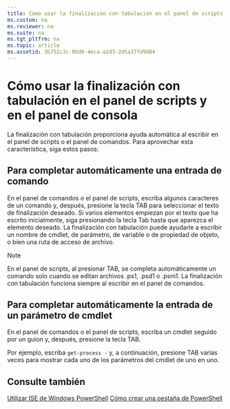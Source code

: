```yaml
---
title: Cómo usar la finalización con tabulación en el panel de scripts y en el panel de consola
ms.custom: na
ms.reviewer: na
ms.suite: na
ms.tgt_pltfrm: na
ms.topic: article
ms.assetid: 3b752c3c-0bd0-4eca-a2d3-2d5a37fd9d84
---
```

# Cómo usar la finalización con tabulación en el panel de scripts y en el panel de consola
La finalización con tabulación proporciona ayuda automática al escribir en el panel de scripts o el panel de comandos. Para aprovechar esta característica, siga estos pasos:

## Para completar automáticamente una entrada de comando
En el panel de comandos o el panel de scripts, escriba algunos caracteres de un comando y, después, presione la tecla TAB para seleccionar el texto de finalización deseado. Si varios elementos empiezan por el texto que ha escrito inicialmente, siga presionando la tecla Tab hasta que aparezca el elemento deseado. La finalización con tabulación puede ayudarle a escribir un nombre de cmdlet, de parámetro, de variable o de propiedad de objeto, o bien una ruta de acceso de archivo.

> [!NOTE]
> En el panel de scripts, al presionar TAB, se completa automáticamente un comando solo cuando se editan archivos .ps1, .psd1 o .psm1. La finalización con tabulación funciona siempre al escribir en el panel de comandos.

## Para completar automáticamente la entrada de un parámetro de cmdlet
En el panel de comandos o el panel de scripts, escriba un cmdlet seguido por un guion y, después, presione la tecla TAB.

Por ejemplo, escriba `get-process -` y, a continuación, presione TAB varias veces para mostrar cada uno de los parámetros del cmdlet de uno en uno.

## Consulte también
[Utilizar ISE de Windows PowerShell](https://technet.microsoft.com/en-us/library/777ea82b-dd73-4269-b61a-69a17e6ff16f)
[Cómo crear una pestaña de PowerShell](https://technet.microsoft.com/en-us/library/c57fc210-19c8-47b1-9171-26a2144c907c)



<!--HONumber=Apr16_HO2-->


